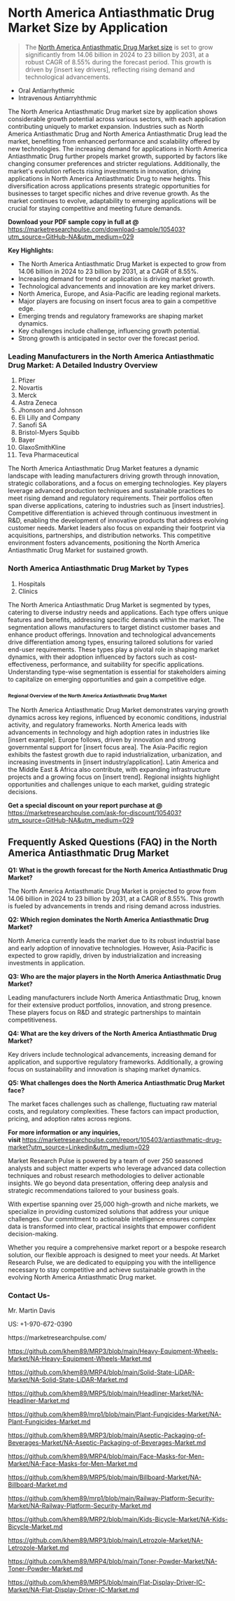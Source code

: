 <h1>North America Antiasthmatic Drug Market&nbsp;Size by Application</h1><blockquote><p>The <a href="https://marketresearchpulse.com/download-sample/105403?utm_source=GitHub-NA&amp;utm_medium=029">North America Antiasthmatic Drug Market size</a> is set to grow significantly from 14.06 billion in 2024 to 23 billion by 2031, at a robust CAGR of 8.55% during the forecast period. This growth is driven by [insert key drivers], reflecting rising demand and technological advancements.</p></blockquote><ul><li>Oral Antiarrhythmic<li> Intravenous Antiarryhthmic</li></ul><p>The North America Antiasthmatic Drug market size by application shows considerable growth potential across various sectors, with each application contributing uniquely to market expansion. Industries such as North America Antiasthmatic Drug and North America Antiasthmatic Drug lead the market, benefiting from enhanced performance and scalability offered by new technologies. The increasing demand for applications in North America Antiasthmatic Drug further propels market growth, supported by factors like changing consumer preferences and stricter regulations. Additionally, the market's evolution reflects rising investments in innovation, driving applications in North America Antiasthmatic Drug to new heights. This diversification across applications presents strategic opportunities for businesses to target specific niches and drive revenue growth. As the market continues to evolve, adaptability to emerging applications will be crucial for staying competitive and meeting future demands.</p><p><strong>Download your PDF sample copy in full at @ </strong><a href="https://marketresearchpulse.com/download-sample/105403?utm_source=GitHub-NA&amp;utm_medium=029">https://marketresearchpulse.com/download-sample/105403?utm_source=GitHub-NA&amp;utm_medium=029</a></p><p><strong>Key Highlights: </strong></p><ul><li>The North America Antiasthmatic Drug Market is expected to grow from 14.06 billion in 2024 to 23 billion by 2031, at a CAGR of 8.55%.</li><li>Increasing demand for trend or application is driving market growth.</li><li>Technological advancements and innovation are key market drivers.</li><li>North America, Europe, and Asia-Pacific are leading regional markets.</li><li>Major players are focusing on insert focus area to gain a competitive edge.</li><li>Emerging trends and regulatory frameworks are shaping market dynamics.</li><li>Key challenges include challenge, influencing growth potential.</li><li>Strong growth is anticipated in sector over the forecast period.</li></ul><h3>Leading Manufacturers in the North America Antiasthmatic Drug Market: A Detailed Industry Overview</h3><ol><li>Pfizer</li><li>Novartis</li><li>Merck</li><li>Astra Zeneca</li><li>Jhonson and Johnson</li><li>Eli Lilly and Company</li><li>Sanofi SA</li><li>Bristol-Myers Squibb</li><li>Bayer</li><li>GlaxoSmithKline</li><li>Teva Pharmaceutical</li></ol><div class="flex max-w-full flex-col flex-grow"><div class="min-h-8 text-message flex w-full flex-col items-end gap-2 whitespace-normal break-words [.text-message+&amp;]:mt-5" dir="auto" data-message-author-role="assistant" data-message-id="fd8432e4-4910-450d-b182-61b7bfb0a01f" data-message-model-slug="gpt-4o"><div class="flex w-full flex-col gap-1 empty:hidden first:pt-[3px]"><div class="markdown prose w-full break-words dark:prose-invert light"><p>The North America Antiasthmatic Drug Market features a dynamic landscape with leading manufacturers driving growth through innovation, strategic collaborations, and a focus on emerging technologies. Key players leverage advanced production techniques and sustainable practices to meet rising demand and regulatory requirements. Their portfolios often span diverse applications, catering to industries such as [insert industries]. Competitive differentiation is achieved through continuous investment in R&amp;D, enabling the development of innovative products that address evolving customer needs. Market leaders also focus on expanding their footprint via acquisitions, partnerships, and distribution networks. This competitive environment fosters advancements, positioning the North America Antiasthmatic Drug Market for sustained growth.</p></div></div></div></div><h3>North America Antiasthmatic Drug Market by Types</h3><ol><li>Hospitals<li> Clinics</li></ol><div class="flex max-w-full flex-col flex-grow"><div class="min-h-8 text-message flex w-full flex-col items-end gap-2 whitespace-normal break-words [.text-message+&amp;]:mt-5" dir="auto" data-message-author-role="assistant" data-message-id="084470be-0bb7-4664-bddf-5156b4f41249" data-message-model-slug="gpt-4o-mini"><div class="flex w-full flex-col gap-1 empty:hidden first:pt-[3px]"><div class="markdown prose w-full break-words dark:prose-invert light"><p>The North America Antiasthmatic Drug Market is segmented by types, catering to diverse industry needs and applications. Each type offers unique features and benefits, addressing specific demands within the market. The segmentation allows manufacturers to target distinct customer bases and enhance product offerings. Innovation and technological advancements drive differentiation among types, ensuring tailored solutions for varied end-user requirements. These types play a pivotal role in shaping market dynamics, with their adoption influenced by factors such as cost-effectiveness, performance, and suitability for specific applications. Understanding type-wise segmentation is essential for stakeholders aiming to capitalize on emerging opportunities and gain a competitive edge.</p></div></div></div></div><h3><span style="font-size: 11px;">Regional Overview of the North America Antiasthmatic Drug Market</span></h3><div class="flex max-w-full flex-col flex-grow"><div class="min-h-8 text-message flex w-full flex-col items-end gap-2 whitespace-normal break-words [.text-message+&amp;]:mt-5" dir="auto" data-message-author-role="assistant" data-message-id="e9038762-ce64-4e30-91c9-9bd413514231" data-message-model-slug="gpt-4o-mini"><div class="flex w-full flex-col gap-1 empty:hidden first:pt-[3px]"><div class="markdown prose w-full break-words dark:prose-invert light"><p>The North America Antiasthmatic Drug Market demonstrates varying growth dynamics across key regions, influenced by economic conditions, industrial activity, and regulatory frameworks. North America leads with advancements in technology and high adoption rates in industries like [insert example]. Europe follows, driven by innovation and strong governmental support for [insert focus area]. The Asia-Pacific region exhibits the fastest growth due to rapid industrialization, urbanization, and increasing investments in [insert industry/application]. Latin America and the Middle East &amp; Africa also contribute, with expanding infrastructure projects and a growing focus on [insert trend]. Regional insights highlight opportunities and challenges unique to each market, guiding strategic decisions.</p></div></div></div></div><p><strong>Get a special discount on your report purchase at @ </strong><a href="https://marketresearchpulse.com/ask-for-discount/105403?utm_source=GitHub-NA&amp;utm_medium=029">https://marketresearchpulse.com/ask-for-discount/105403?utm_source=GitHub-NA&amp;utm_medium=029</a></p><h2>Frequently Asked Questions (FAQ) in the North America Antiasthmatic Drug Market</h2><p><strong>Q1: What is the growth forecast for the North America Antiasthmatic Drug Market?</strong></p><p>The North America Antiasthmatic Drug Market is projected to grow from 14.06 billion in 2024 to 23 billion by 2031, at a CAGR of 8.55%. This growth is fueled by advancements in trends and rising demand across industries.</p><p><strong>Q2: Which region dominates the North America Antiasthmatic Drug Market?</strong></p><p>North America currently leads the market due to its robust industrial base and early adoption of innovative technologies. However, Asia-Pacific is expected to grow rapidly, driven by industrialization and increasing investments in application.</p><p><strong>Q3: Who are the major players in the North America Antiasthmatic Drug Market?</strong></p><p>Leading manufacturers include North America Antiasthmatic Drug, known for their extensive product portfolios, innovation, and strong presence. These players focus on R&amp;D and strategic partnerships to maintain competitiveness.</p><p><strong>Q4: What are the key drivers of the North America Antiasthmatic Drug Market?</strong></p><p>Key drivers include technological advancements, increasing demand for application, and supportive regulatory frameworks. Additionally, a growing focus on sustainability and innovation is shaping market dynamics.</p><p><strong>Q5: What challenges does the North America Antiasthmatic Drug Market face?</strong></p><p>The market faces challenges such as challenge, fluctuating raw material costs, and regulatory complexities. These factors can impact production, pricing, and adoption rates across regions.</p><p><strong>For more information or any inquiries, visit&nbsp;</strong><a href="https://marketresearchpulse.com/report/105403/antiasthmatic-drug-market?utm_source=Linkedin&utm_medium=029">https://marketresearchpulse.com/report/105403/antiasthmatic-drug-market?utm_source=Linkedin&utm_medium=029</a></p><p>Market Research Pulse is powered by a team of over 250 seasoned analysts and subject matter experts who leverage advanced data collection techniques and robust research methodologies to deliver actionable insights. We go beyond data presentation, offering deep analysis and strategic recommendations tailored to your business goals.</p><p>With expertise spanning over 25,000 high-growth and niche markets, we specialize in providing customized solutions that address your unique challenges. Our commitment to actionable intelligence ensures complex data is transformed into clear, practical insights that empower confident decision-making.</p><p>Whether you require a comprehensive market report or a bespoke research solution, our flexible approach is designed to meet your needs. At Market Research Pulse, we are dedicated to equipping you with the intelligence necessary to stay competitive and achieve sustainable growth in the evolving North America Antiasthmatic Drug market.</p><h3><strong>Contact Us-</strong></h3><p>Mr. Martin Davis</p><p>US: +1-970-672-0390</p><p>https://marketresearchpulse.com/</p><p><a href="https://github.com/khem89/MRP3/blob/main/Heavy-Equipment-Wheels-Market/NA-Heavy-Equipment-Wheels-Market.md">https://github.com/khem89/MRP3/blob/main/Heavy-Equipment-Wheels-Market/NA-Heavy-Equipment-Wheels-Market.md</a></p><p><a href="https://github.com/khem89/MRP4/blob/main/Solid-State-LiDAR-Market/NA-Solid-State-LiDAR-Market.md">https://github.com/khem89/MRP4/blob/main/Solid-State-LiDAR-Market/NA-Solid-State-LiDAR-Market.md</a></p><p><a href="https://github.com/khem89/MRP5/blob/main/Headliner-Market/NA-Headliner-Market.md">https://github.com/khem89/MRP5/blob/main/Headliner-Market/NA-Headliner-Market.md</a></p><p><a href="https://github.com/khem89/mrp1/blob/main/Plant-Fungicides-Market/NA-Plant-Fungicides-Market.md">https://github.com/khem89/mrp1/blob/main/Plant-Fungicides-Market/NA-Plant-Fungicides-Market.md</a></p><p><a href="https://github.com/khem89/MRP3/blob/main/Aseptic-Packaging-of-Beverages-Market/NA-Aseptic-Packaging-of-Beverages-Market.md">https://github.com/khem89/MRP3/blob/main/Aseptic-Packaging-of-Beverages-Market/NA-Aseptic-Packaging-of-Beverages-Market.md</a></p><p><a href="https://github.com/khem89/MRP4/blob/main/Face-Masks-for-Men-Market/NA-Face-Masks-for-Men-Market.md">https://github.com/khem89/MRP4/blob/main/Face-Masks-for-Men-Market/NA-Face-Masks-for-Men-Market.md</a></p><p><a href="https://github.com/khem89/MRP5/blob/main/Billboard-Market/NA-Billboard-Market.md">https://github.com/khem89/MRP5/blob/main/Billboard-Market/NA-Billboard-Market.md</a></p><p><a href="https://github.com/khem89/mrp1/blob/main/Railway-Platform-Security-Market/NA-Railway-Platform-Security-Market.md">https://github.com/khem89/mrp1/blob/main/Railway-Platform-Security-Market/NA-Railway-Platform-Security-Market.md</a></p><p><a href="https://github.com/khem89/MRP2/blob/main/Kids-Bicycle-Market/NA-Kids-Bicycle-Market.md">https://github.com/khem89/MRP2/blob/main/Kids-Bicycle-Market/NA-Kids-Bicycle-Market.md</a></p><p><a href="https://github.com/khem89/MRP3/blob/main/Letrozole-Market/NA-Letrozole-Market.md">https://github.com/khem89/MRP3/blob/main/Letrozole-Market/NA-Letrozole-Market.md</a></p><p><a href="https://github.com/khem89/MRP4/blob/main/Toner-Powder-Market/NA-Toner-Powder-Market.md">https://github.com/khem89/MRP4/blob/main/Toner-Powder-Market/NA-Toner-Powder-Market.md</a></p><p><a href="https://github.com/khem89/MRP5/blob/main/Flat-Display-Driver-IC-Market/NA-Flat-Display-Driver-IC-Market.md">https://github.com/khem89/MRP5/blob/main/Flat-Display-Driver-IC-Market/NA-Flat-Display-Driver-IC-Market.md</a></p>
